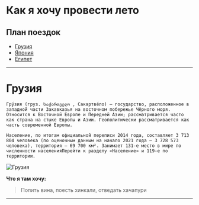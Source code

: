 # Как я хочу провести лето

## План поездок

* [Грузия](#грузия)
* [Япония](#япония)
* [Египет](#египет)
---
# __Грузия__
```
Гру́зия (груз. საქართველო , Сакартве́ло) — государство, расположенное в западной части Закавказья на восточном побережье Чёрного моря. Относится к Восточной Европе и Передней Азии; рассматривается часто как страна на стыке Европы и Азии. Геополитически рассматривается как часть современной Европы.

Население, по итогам официальной переписи 2014 года, составляет 3 713 804 человека (по оценочным данным на начало 2021 года — 3 728 573 человека), территория — 69 700 км². Занимает 131-е место в мире по численности населенияПерейти к разделу «Население» и 119-е по территории.
```
![Грузия](http://andrey-eltsov.ru/wp-content/uploads/2022/06/xxx-u_e436s-d-j_aw3bag4xffo-a_kow-flag-gruzija2.jpg)

__Что я там хочу:__
> Попить вина, поесть хинкали, отведать хачапури
---
